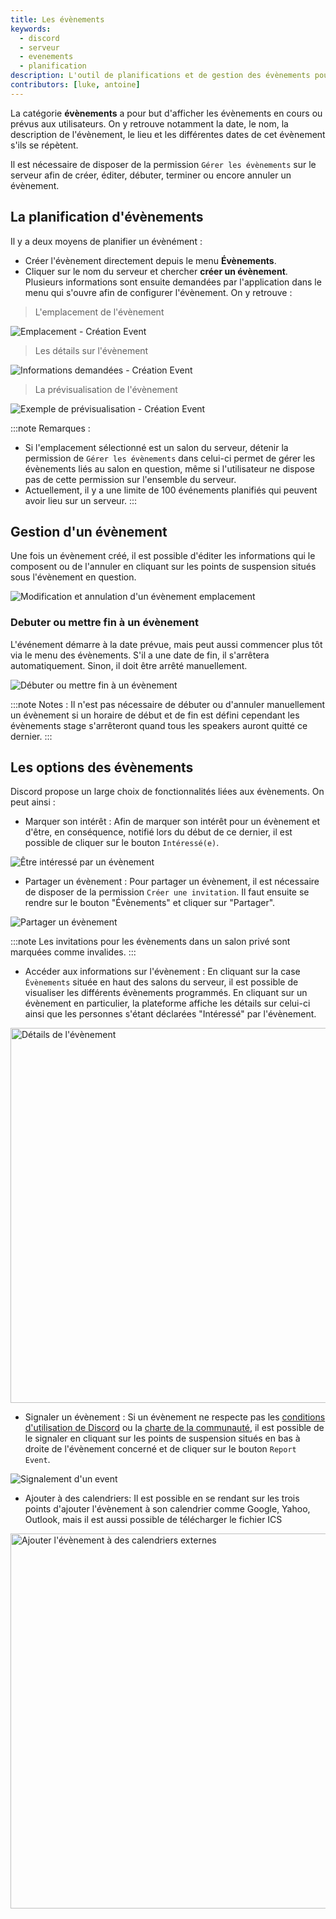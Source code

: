 ```yaml
---
title: Les évènements
keywords:
  - discord
  - serveur
  - evenements
  - planification
description: L'outil de planifications et de gestion des évènements pour les serveurs 
contributors: [luke, antoine]
---
```

La catégorie **évènements** a pour but d'afficher les évènements en cours ou prévus aux utilisateurs. On y retrouve notamment la date,  le nom, la description de l'évènement, le lieu et les différentes dates de cet évènement s'ils se répètent. 

Il est nécessaire de disposer de la permission `Gérer les évènements` sur le serveur afin de créer, éditer, débuter, terminer ou encore annuler un évènement.

## La planification d'évènements

Il y a deux moyens de planifier un évènément :
- Créer l'évènement directement depuis le menu **Évènements**.
- Cliquer sur le nom du serveur et chercher **créer un évènement**.
Plusieurs informations sont ensuite demandées par l'application dans le menu qui s'ouvre afin de configurer l'évènement. On y retrouve :

> L'emplacement de l'évènement 

![Emplacement - Création Event](https://i.dfr.gg/9oI4.png)

> Les détails sur l'évènement

![Informations demandées - Création Event](https://i.dfr.gg/INqL.png)

> La prévisualisation de l'évènement

![Exemple de prévisualisation - Création Event](https://i.dfr.gg/MQUg.png)

:::note Remarques :
 - Si l'emplacement sélectionné est un salon du serveur, détenir la permission de `Gérer les évènements` dans celui-ci permet de gérer les évènements liés au salon en question, même si l'utilisateur ne dispose pas de cette permission sur l'ensemble du serveur.
 - Actuellement, il y a une limite de 100 événements planifiés qui peuvent avoir lieu sur un serveur.
:::

## Gestion d'un évènement

Une fois un évènement créé, il est possible d'éditer les informations qui le composent ou de l'annuler en cliquant sur les points de suspension situés sous l'évènement en question.

![Modification et annulation d'un évènement emplacement](https://i.dfr.gg/DFvO.png)

### Debuter ou mettre fin à un évènement

L'événement démarre à la date prévue, mais peut aussi commencer plus tôt via le menu des évènements.
S'il a une date de fin, il s'arrêtera automatiquement. Sinon, il doit être arrêté manuellement.

![Débuter ou mettre fin à un évènement](https://i.dfr.gg/uOHQ.png)

:::note Notes : 
Il n'est pas nécessaire de débuter ou d'annuler manuellement un évènement si un horaire de début et de fin est défini cependant les évènements stage s'arrêteront quand tous les speakers auront quitté ce dernier.
:::

## Les options des évènements

Discord propose un large choix de fonctionnalités liées aux évènements. On peut ainsi :

 - Marquer son intérêt : Afin de marquer son intérêt pour un évènement et d'être, en conséquence, notifié lors du début de ce dernier, il est possible de cliquer sur le bouton `Intéressé(e)`. 

![Être intéressé par un évènement](https://i.dfr.gg/F7uB.png)

 - Partager un évènement : Pour partager un évènement, il est nécessaire de disposer de la permission `Créer une invitation`. Il faut ensuite se rendre sur le bouton "Évènements" et cliquer sur "Partager".

![Partager un évènement](https://i.dfr.gg/wDXT.png)

:::note
Les invitations pour les évènements dans un salon privé sont marquées comme invalides.
:::

 - Accéder aux informations sur l'évènement : En cliquant sur la case `Évènements` située en haut des salons du serveur, il est possible de visualiser les différents évènements programmés. En cliquant sur un évènement en particulier, la plateforme affiche les détails sur celui-ci ainsi que les personnes s'étant déclarées "Intéressé" par l'évènement.

<img src="https://i.dfr.gg/fLoJ.png" alt="Détails de l'évènement" width="600" height="" />

 - Signaler un évènement : Si un évènement ne respecte pas les [conditions d'utilisation de Discord](https://discord.com/tos) ou la [charte de la communauté](https://support.discord.com/hc/fr/articles/360035969312-Lignes-de-conduite-des-serveurs-communautaires), il est possible de le signaler en cliquant sur les points de suspension situés en bas à droite de l'évènement concerné et de cliquer sur le bouton `Report Event`.

![Signalement d'un event](https://i.dfr.gg/85ms.png)

 - Ajouter à des calendriers: Il est possible en se rendant sur les trois points d'ajouter l'évènement à son calendrier comme Google,  Yahoo, Outlook, mais il est aussi possible de télécharger le fichier ICS

<img src="https://i.dfr.gg/Io4F.png" alt="Ajouter l'évènement à des calendriers externes" width="600" height="" />


